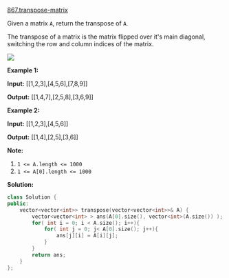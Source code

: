 [867.transpose-matrix](https://leetcode.com/problems/transpose-matrix/)  

Given a matrix `A`, return the transpose of `A`.

The transpose of a matrix is the matrix flipped over it's main diagonal, switching the row and column indices of the matrix.

  
![](https://assets.leetcode.com/uploads/2019/10/20/hint_transpose.png)

**Example 1:**

  
**Input:** \[\[1,2,3\],\[4,5,6\],\[7,8,9\]\]
  
**Output:** \[\[1,4,7\],\[2,5,8\],\[3,6,9\]\]
  

**Example 2:**

  
**Input:** \[\[1,2,3\],\[4,5,6\]\]
  
**Output:** \[\[1,4\],\[2,5\],\[3,6\]\]
  

**Note:**

1.  `1 <= A.length <= 1000`
2.  `1 <= A[0].length <= 1000`  



**Solution:**  

```cpp
class Solution {
public:
    vector<vector<int>> transpose(vector<vector<int>>& A) {
        vector<vector<int> > ans(A[0].size(), vector<int>(A.size()) );
        for( int i = 0; i < A.size(); i++){
            for( int j = 0; j< A[0].size(); j++){
                ans[j][i] = A[i][j];
            }
        }
        return ans;
    }
};
```
      
